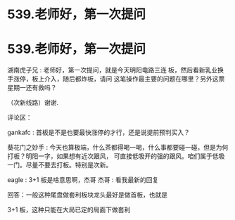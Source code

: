 # 539.老师好，第一次提问

# 539.老师好，第一次提问

湖南虎子兄 : 老师好，第一次提问，就是今天明阳电路三连 板，然后看新乳业换手涨停，板上介入，随后都炸板，请问 这笔操作最主要的问题在哪里？另外这票星期一还有救吗？

（次新线路）谢谢.

评论区：

gankafc : 首板是不是也要最快涨停的才行，还是说提前预判买入？

葵花门之妙手 : 今天也算极端，什么茶都得喝一喝，什么事都要碰一碰，但是为何打板？明阳一字，如果想有近次跟风， 可直接低吸开的强的跟风。咱们属于低吸一门。尽量不要去打板。特别是次新。

eagle : 3+1 板是啥意思啊，杰哥 杰哥 : 看我最新的回复

回答：一般这种尾盘做套利板块龙头最好是做首板，也就是

3+1 板，这种只能在大局已定的局面下做套利